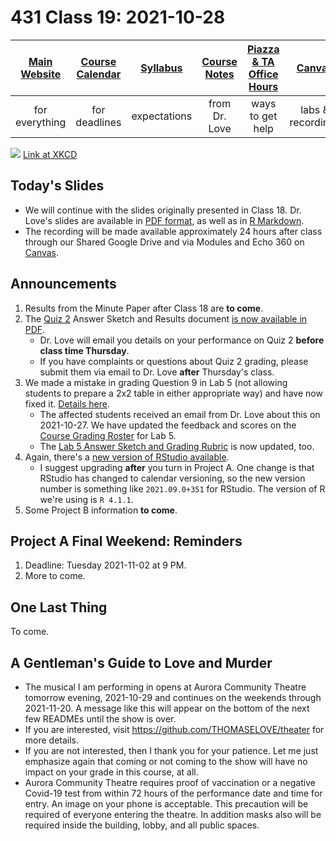 # 431 Class 19: 2021-10-28

[Main Website](https://thomaselove.github.io/431/) | [Course Calendar](https://thomaselove.github.io/431/calendar.html) | [Syllabus](https://thomaselove.github.io/431-2021-syllabus/) | [Course Notes](https://thomaselove.github.io/431-notes/) | [Piazza & TA Office Hours](https://thomaselove.github.io/431/contact.html) | [Canvas](https://canvas.case.edu) | [Data and Code](https://github.com/THOMASELOVE/431-data)
:-----------: | :--------------: | :----------: | :---------: | :-------------: | :-----------: | :------------:
for everything | for deadlines | expectations | from Dr. Love | ways to get help | labs & recordings | for downloads

![](https://imgs.xkcd.com/comics/slope_hypothesis_testing.png) [Link at XKCD](https://xkcd.com/2533)

## Today's Slides

- We will continue with the slides originally presented in Class 18. Dr. Love's slides are available in [PDF format](https://github.com/THOMASELOVE/431-2021/blob/main/classes/class19/431-class18-slides.pdf), as well as in [R Markdown](https://github.com/THOMASELOVE/431-2021/blob/main/classes/class19/431-class18-slides.Rmd). 
- The recording will be made available approximately 24 hours after class through our Shared Google Drive and via Modules and Echo 360 on [Canvas](https://canvas.case.edu).

## Announcements

1. Results from the Minute Paper after Class 18 are **to come**.
2. The [Quiz 2](https://github.com/THOMASELOVE/431-2021/tree/main/quizzes/quiz2) Answer Sketch and Results document [is now available in PDF](https://github.com/THOMASELOVE/431-2021/blob/main/quizzes/quiz2/quiz2_sketch_with_results.pdf).
    - Dr. Love will email you details on your performance on Quiz 2 **before class time Thursday**.
    - If you have complaints or questions about Quiz 2 grading, please submit them via email to Dr. Love **after** Thursday's class.
3. We made a mistake in grading Question 9 in Lab 5 (not allowing students to prepare a 2x2 table in either appropriate way) and have now fixed it. [Details here](https://github.com/THOMASELOVE/431-2021/tree/main/labs/lab05).
    - The affected students received an email from Dr. Love about this on 2021-10-27. We have updated the feedback and scores on the [Course Grading Roster](https://bit.ly/431-2021-grades) for Lab 5.
    - The [Lab 5 Answer Sketch and Grading Rubric](https://github.com/THOMASELOVE/431-2021/tree/main/labs/lab05) is now updated, too.
4. Again, there's a [new version of RStudio available](https://www.rstudio.com/products/rstudio/download/#download). 
    - I suggest upgrading **after** you turn in Project A. One change is that RStudio has changed to calendar versioning, so the new version number is something like `2021.09.0+351` for RStudio. The version of R we're using is `R 4.1.1`.
5. Some Project B information **to come**.

## Project A Final Weekend: Reminders

1. Deadline: Tuesday 2021-11-02 at 9 PM.
2. More to come.

## One Last Thing

To come.

## A Gentleman's Guide to Love and Murder

- The musical I am performing in opens at Aurora Community Theatre tomorrow evening, 2021-10-29 and continues on the weekends through 2021-11-20. A message like this will appear on the bottom of the next few READMEs until the show is over. 
- If you are interested, visit https://github.com/THOMASELOVE/theater for more details. 
- If you are not interested, then I thank you for your patience. Let me just emphasize again that coming or not coming to the show will have no impact on your grade in this course, at all.
- Aurora Community Theatre requires proof of vaccination or a negative Covid-19 test from within 72 hours of the performance date and time for entry. An image on your phone is acceptable. This precaution will be required of everyone entering the theatre. In addition masks also will be required inside the building, lobby, and all public spaces. 
